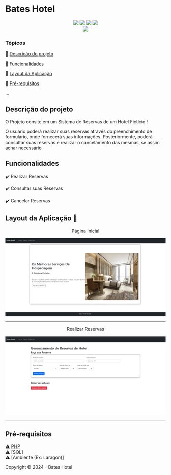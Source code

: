 <h1> Bates Hotel </h1> 

<p align="center">
  <img src="https://img.shields.io/static/v1?label=php&message=Logica&color=blue&style=for-the-badge&logo=PHP"/>
  <img src="https://img.shields.io/static/v1?label=Html&message=Estrutura&color=blue&style=for-the-badge&logo=html5"/>
  <img src="https://img.shields.io/static/v1?label=Bootstrap&message=Estilizacao&color=blue&style=for-the-badge&logo=Bootstrap"/>
  <img src="http://img.shields.io/static/v1?label=SQL&message=Banco de Dados&color=red&style=for-the-badge&logo=sql"/> <br>
  <img src="http://img.shields.io/static/v1?label=STATUS&message=Concluido&color=RED&style=for-the-badge"/>
</p>

### Tópicos 

:small_blue_diamond: [Descrição do projeto](#descrição-do-projeto)

:small_blue_diamond: [Funcionalidades](#funcionalidades)

:small_blue_diamond: [Layout da Aplicação](#layout-da-aplicação-dash)

:small_blue_diamond: [Pré-requisitos](#pré-requisitos)

... 

## Descrição do projeto 

<p align="justify">
  O Projeto consite em um Sistema de Reservas de um Hotel Fictício ! 
  
  O usuário poderá realizar suas reservas através do preenchimento de formulário, onde fornecerá suas informações. Posteriormente, poderá consultar suas reservas e realizar o cancelamento das mesmas, se assim achar necessário
</p>

## Funcionalidades

:heavy_check_mark: Realizar Reservas

:heavy_check_mark: Consultar suas Reservas

:heavy_check_mark: Cancelar Reservas
  
## Layout da Aplicação :dash:

<p align="center">Página Inicial </p>
<p align="center">
<img src="Project copy\assets\imgs\Bates_Hotel_Page1.png" alt="Pagina Inicial" width="700px ">
</p>

<hr>

<p align="center"> Realizar Reservas</p>
<p align="center">

<img src="Project copy\assets\imgs\Bates_Hotel_Page2.png" width="700px ">
</p>

<hr>

## Pré-requisitos

:warning: [PHP]((https://www.php.net/downloads.php)) <br>
:warning: [SQL] <br>
:warning: [Ambiente (Ex: Laragon)] <br>

Copyright :copyright: 2024 - Bates Hotel
